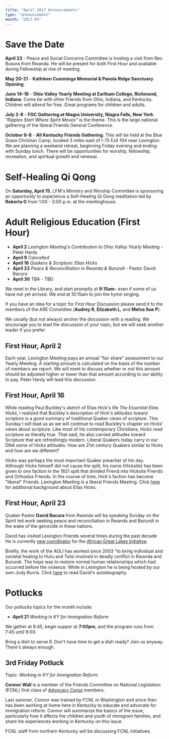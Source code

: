 ```yaml
---
title: "April 2017 Announcements"
type: "announcement"
month: "2017-04"
---
```


# Save the Date

**April 23** - Peace and Social Concerns Committee is hosting a visit from Rev.
Busura from Rwanda.  He will be present for both First Hour and available
during Fellowship at rise of meeting.

**May 20-21** - **Kathleen Cummings Memorial & Panola Ridge Sanctuary Opening**.  

**June 14-18** - **Ohio Valley Yearly Meeting at Earlham College, Richmond,
Indiana**.  Come be with other Friends from Ohio, Indiana, and Kentucky.
Children will attend for free.  Great programs for children and adults.

**July 2-8** - **FGC Gathering at Niagra University, Niagra Falls, New York**.
*"Ripples Start Where Spirit Moves"* is the theme.  This is the large national
gathering of the liberal Friends General Conference.

**October 6-8** - **All Kentucky Friends Gathering**. This will be held at the
Blue Grass Christian Camp, located 3 miles east of I-75 Exit 104 near
Lexington. We are planning a weekend retreat, beginning Friday evening and
ending with Sunday lunch. There will be opportunities for worship,
fellowship, recreation, and spiritual growth and renewal.


# Self-Healing Qi Qong 

On **Saturday, April 15**, LFM's Ministry and Worship Committee is sponsoring
an opportunity to experience a Self-Healing Qi Gong meditation led by
**Roberta G** from 1:00 - 3:00 p.m. at the meetinghouse. 

# Adult Religious Education (First Hour)

* **April 2** *Lexington Meeting's Contribution to Ohio Valley Yearly Meeting* - Peter Hardy
* **April 9** *Cancelled*
* **April 16** *Quakers & Scripture: Elias Hicks*
* **April 23** *Peace & Reconcilliation in Rwanda & Burundi* - Pastor David Bacura
* **April 30** *TBA* - TBD

We meet in the Library, and start promptly at **9:15am**- even if some of us have
not yet arrived.  We end at 10:15am to join the hymn singing.

If you have an idea for a topic for First Hour Discussion please send it to the
members of the ARE Committee (**Audrey R**, **Elizabeth L**, and **Melva Sue
P**).

We usually (but not always) anchor the discussion with a reading.  We encourage
you to lead the discussion of your topic, but we will seek another leader if
you prefer.

## First Hour, April 2

Each year, Lexington Meeting pays an annual "fair share" assessment to our
Yearly Meeting.  A starting amount is calculated on the basis of the number of
members we report.  We will meet to discuss whether or not this amount should
be adjusted higher or lower than that amount according to our ability to pay.
Peter Hardy will lead this discussion.            

## First Hour, April 16

While reading Paul Buckley's sketch of Elias Hick's life *The Essential Elias
Hicks*, I realized that Buckley's description of Hick's attitudes toward
scripture is a good summary of traditional Quaker views of scripture. This
Sunday I will lead us as we will continue to read
Buckley's chapter on Hicks' views about scripture.  Like
most of his contemporary Christians, Hicks read scripture as literally true.
That said, he also carried attitudes toward Scripture that are refreshingly
modern.  Liberal Quakers today carry in our DNA some of Hicks attitudes.
How are 21st century Quakers similar to Hicks and how are we different?                            
                                                                                                   
Hicks was perhaps the most important Quaker preacher of his day.  Although
Hicks himself did not cause the split, his name (Hicksite) has been given to
one faction in the 1821 split that divided Friend into Hicksite Friends and
Orthodox Friends.  In the course of time, Hick's faction has become "liberal"
Friends. Lexington Meeting is a liberal Friends Meeting.  Click
[here](https://en.wikipedia.org/wiki/Elias_Hicks) for additional background
about Elias Hicks.

## First Hour, April 23

Quaker Pastor **David Bacura** from Rwanda will be speaking Sunday on the
Spirit led work seeking peace and reconciliation in Rwanda and Burundi in the
wake of the genocide in these nations.

David has visited Lexington Friends several times during the past decade He
is currently [new coordinator](http://friendspeaceteams.org/2017/01/25/welcome-david-bucara-aglis-new-coordinator/) for the [African Great Lakes Initiative](http://aglifpt.org/).

Briefly, the work of the AGLI has worked since 2003 "to bring individual and
societal healing to Hutu and Tutsi involved in deadly conflict in Rwanda and
Burundi. The hope was to restore normal human relationships which had occurred
before the violence.  While in Lexington he is being hosted by our own Judy
Burris. Click [here](http://aglifpt.org/publications/articles/bios/pdf/DavidBucuraAutobiography.pdf) to read David's autobiography. 

# Potlucks

Our potlucks topics for the month include:

* **April 21** *Working in KY for Immigration Reform*

We gather at 6:45, begin supper at **7:00pm**, and the program runs from 7:45
until 9:00.

Bring a dish to serve 6. Don't have time to get a dish ready?  Join us anyway.
There's always enough.  

## 3rd Friday Potluck

Topic: *Working in KY for Immigration Reform*

**Connor Wall** is a member of the Friends Committee on National Legislation
(FCNL) first class of [Advocacy Corps](https://www.fcnl.org/updates/frequently-asked-questions-about-advocacy-corps-35) members.

Last summer, Connor was trained by FCNL in Washington and since then has been
working at home here in Kentucky to educate and advocate for immigration
reform.  Connor will summarize the basics of the issue, particularly how it
affects the children and youth of immigrant families, and share his experiences
working in Kentucky on this issue.

FCNL staff from northern Kentucky will be discussing FCNL initiatives.

